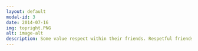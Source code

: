 ```yaml
---
layout: default
modal-id: 3
date: 2014-07-16
img: topright.PNG
alt: image-alt
description: Some value respect within their friends. Respetful friends understand you and your boundaries while also maintaining a healthy relationship.
---
```

